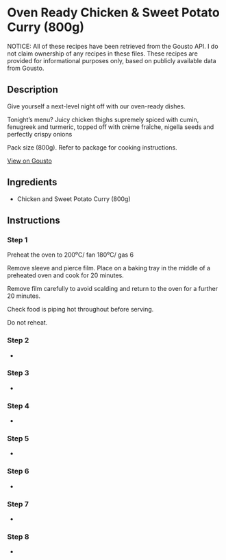 # Oven Ready Chicken & Sweet Potato Curry (800g)

NOTICE: All of these recipes have been retrieved from the Gousto API. I do not claim ownership of any recipes in these files. These recipes are provided for informational purposes only, based on publicly available data from Gousto.

## Description

Give yourself a next-level night off with our oven-ready dishes.
 
Tonight’s menu? Juicy chicken thighs supremely spiced with cumin, fenugreek and turmeric, topped off with crème fraîche, nigella seeds and perfectly crispy onions

Pack size (800g). Refer to package for cooking instructions.

[View on Gousto](https://www.gousto.co.uk/recipes/cookbook/oven-ready-chicken-and-sweet-potato-curry)

## Ingredients

- Chicken and Sweet Potato Curry (800g)

## Instructions


### Step 1

Preheat the oven to 200⁰C/ fan 180⁰C/ gas 6

Remove sleeve and pierce film. Place on a baking tray in the middle of a preheated oven and cook for 20 minutes.

Remove film carefully to avoid scalding and return to the oven for a further 20 minutes.

Check food is piping hot throughout before serving.

Do not reheat.


### Step 2

-


### Step 3

-


### Step 4

-


### Step 5

-


### Step 6

-


### Step 7

-

### Step 8

-

